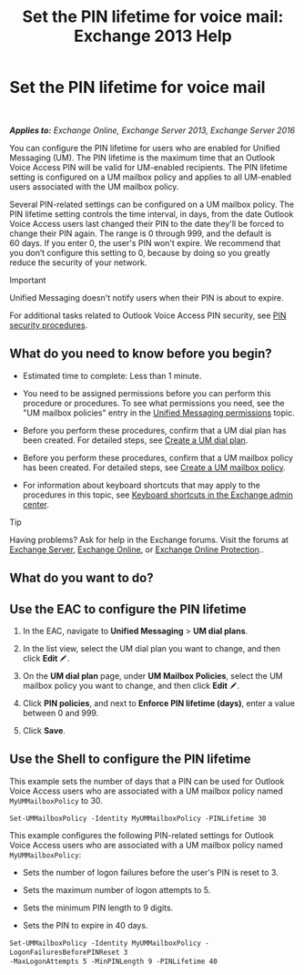 ﻿---
title: 'Set the PIN lifetime for voice mail: Exchange 2013 Help'
TOCTitle: Set the PIN lifetime for voice mail
ms:assetid: d17f0bf6-0ad6-40a4-bdd5-f7098f39250d
ms:mtpsurl: https://technet.microsoft.com/en-us/library/Bb124712(v=EXCHG.150)
ms:contentKeyID: 49315529
ms.date: 12/10/2017
mtps_version: v=EXCHG.150
---

# Set the PIN lifetime for voice mail

 

_**Applies to:** Exchange Online, Exchange Server 2013, Exchange Server 2016_


You can configure the PIN lifetime for users who are enabled for Unified Messaging (UM). The PIN lifetime is the maximum time that an Outlook Voice Access PIN will be valid for UM-enabled recipients. The PIN lifetime setting is configured on a UM mailbox policy and applies to all UM-enabled users associated with the UM mailbox policy.

Several PIN-related settings can be configured on a UM mailbox policy. The PIN lifetime setting controls the time interval, in days, from the date Outlook Voice Access users last changed their PIN to the date they'll be forced to change their PIN again. The range is 0 through 999, and the default is 60 days. If you enter 0, the user's PIN won't expire. We recommend that you don’t configure this setting to 0, because by doing so you greatly reduce the security of your network.


> [!IMPORTANT]
> Unified Messaging doesn't notify users when their PIN is about to expire.



For additional tasks related to Outlook Voice Access PIN security, see [PIN security procedures](https://docs.microsoft.com/en-us/exchange/voice-mail-unified-messaging/set-outlook-voice-access-pin-security/pin-security-procedures).

## What do you need to know before you begin?

  - Estimated time to complete: Less than 1 minute.

  - You need to be assigned permissions before you can perform this procedure or procedures. To see what permissions you need, see the "UM mailbox policies" entry in the [Unified Messaging permissions](unified-messaging-permissions-exchange-2013-help.md) topic.

  - Before you perform these procedures, confirm that a UM dial plan has been created. For detailed steps, see [Create a UM dial plan](https://docs.microsoft.com/en-us/exchange/voice-mail-unified-messaging/connect-voice-mail-system/create-um-dial-plan).

  - Before you perform these procedures, confirm that a UM mailbox policy has been created. For detailed steps, see [Create a UM mailbox policy](https://docs.microsoft.com/en-us/exchange/voice-mail-unified-messaging/set-up-voice-mail/create-um-mailbox-policy).

  - For information about keyboard shortcuts that may apply to the procedures in this topic, see [Keyboard shortcuts in the Exchange admin center](keyboard-shortcuts-in-the-exchange-admin-center-exchange-online-protection-help.md).


> [!TIP]
> Having problems? Ask for help in the Exchange forums. Visit the forums at <A href="https://go.microsoft.com/fwlink/p/?linkid=60612">Exchange Server</A>, <A href="https://go.microsoft.com/fwlink/p/?linkid=267542">Exchange Online</A>, or <A href="https://go.microsoft.com/fwlink/p/?linkid=285351">Exchange Online Protection</A>..



## What do you want to do?

## Use the EAC to configure the PIN lifetime

1.  In the EAC, navigate to **Unified Messaging** \> **UM dial plans**.

2.  In the list view, select the UM dial plan you want to change, and then click **Edit** ![Edit icon](images/JJ218640.6f53ccb2-1f13-4c02-bea0-30690e6ea71d(EXCHG.150).gif "Edit icon").

3.  On the **UM dial plan** page, under **UM Mailbox Policies**, select the UM mailbox policy you want to change, and then click **Edit** ![Edit icon](images/JJ218640.6f53ccb2-1f13-4c02-bea0-30690e6ea71d(EXCHG.150).gif "Edit icon").

4.  Click **PIN policies**, and next to **Enforce PIN lifetime (days)**, enter a value between 0 and 999.

5.  Click **Save**.

## Use the Shell to configure the PIN lifetime

This example sets the number of days that a PIN can be used for Outlook Voice Access users who are associated with a UM mailbox policy named `MyUMMailboxPolicy` to 30.

    Set-UMMailboxPolicy -Identity MyUMMailboxPolicy -PINLifetime 30

This example configures the following PIN-related settings for Outlook Voice Access users who are associated with a UM mailbox policy named `MyUMMailboxPolicy`:

  - Sets the number of logon failures before the user's PIN is reset to 3.

  - Sets the maximum number of logon attempts to 5.

  - Sets the minimum PIN length to 9 digits.

  - Sets the PIN to expire in 40 days.

<!-- end list -->

    Set-UMMailboxPolicy -Identity MyUMMailboxPolicy -LogonFailuresBeforePINReset 3
    -MaxLogonAttempts 5 -MinPINLength 9 -PINLifetime 40

